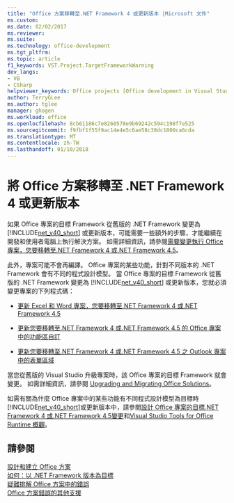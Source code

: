 ```yaml
---
title: "Office 方案移轉至.NET Framework 4 或更新版本 |Microsoft 文件"
ms.custom: 
ms.date: 02/02/2017
ms.reviewer: 
ms.suite: 
ms.technology: office-development
ms.tgt_pltfrm: 
ms.topic: article
f1_keywords: VST.Project.TargetFrameworkWarning
dev_langs:
- VB
- CSharp
helpviewer_keywords: Office projects [Office development in Visual Studio], migrating to .NET Framework 4
author: TerryGLee
ms.author: tglee
manager: ghogen
ms.workload: office
ms.openlocfilehash: 8cb61186c7e8260578e9b69242c594c198f7e525
ms.sourcegitcommit: f9fbf1f55f9ac14e4e5c6ae58c30dc1800ca6cda
ms.translationtype: MT
ms.contentlocale: zh-TW
ms.lasthandoff: 01/10/2018
---
```

# <a name="migrating-office-solutions-to-the-net-framework-4-or-later"></a>將 Office 方案移轉至 .NET Framework 4 或更新版本
  如果 Office 專案的目標 Framework 從舊版的 .NET Framework 變更為 [!INCLUDE[net_v40_short](../sharepoint/includes/net-v40-short-md.md)] 或更新版本，可能需要一些額外的步驟，才能繼續在開發和使用者電腦上執行解決方案。 如需詳細資訊，請參閱[需要變更執行 Office 專案，您要移轉至.NET Framework 4 或.NET Framework 4.5](../vsto/required-changes-to-run-office-projects-that-you-migrate-to-the-dotnet-framework-4-or-the-dotnet-framework-4-5.md)。  
  
 此外，專案可能不會再編譯。 Office 專案的某些功能，針對不同版本的 .NET Framework 會有不同的程式設計模型。 當 Office 專案的目標 Framework 從舊版的 .NET Framework 變更為 [!INCLUDE[net_v40_short](../sharepoint/includes/net-v40-short-md.md)] 或更新版本，您就必須變更專案的下列程式碼：  
  
-   [更新 Excel 和 Word 專案，您要移轉至.NET Framework 4 或.NET Framework 4.5](../vsto/updating-excel-and-word-projects-that-you-migrate-to-the-dotnet-framework-4-or-the-dotnet-framework-4-5.md)  
  
-   [更新您要移轉至.NET Framework 4 或.NET Framework 4.5 的 Office 專案中的功能區自訂](../vsto/updating-ribbon-customizations-in-office-projects-that-you-migrate-to-the-dotnet-framework-4-or-the-dotnet-framework-4-5.md)  
  
-   [更新您要移轉至.NET Framework 4 或.NET Framework 4.5 之 Outlook 專案中的表單區域](../vsto/updating-form-regions-in-outlook-projects-that-you-migrate-to-the-dotnet-framework-4-or-the-dotnet-framework-4-5.md)  
  
 當您從舊版的 Visual Studio 升級專案時，該 Office 專案的目標 Framework 就會變更。 如需詳細資訊，請參閱 [Upgrading and Migrating Office Solutions](../vsto/upgrading-and-migrating-office-solutions.md)。  
  
 如需有關為什麼 Office 專案中的某些功能有不同程式設計模型為目標時[!INCLUDE[net_v40_short](../sharepoint/includes/net-v40-short-md.md)]或更新版本中，請參閱[設計 Office 專案的目標.NET Framework 4 或.NET Framework 4.5變更](../vsto/changes-to-the-design-of-office-projects-that-target-the-dotnet-framework-4-or-the-dotnet-framework-4-5.md)和[Visual Studio Tools for Office Runtime 概觀](../vsto/visual-studio-tools-for-office-runtime-overview.md)。  
  
## <a name="see-also"></a>請參閱  
 [設計和建立 Office 方案](../vsto/designing-and-creating-office-solutions.md)   
 [如何：以 .NET Framework 版本為目標](../ide/how-to-target-a-version-of-the-dotnet-framework.md)   
 [疑難排解 Office 方案中的錯誤](../vsto/troubleshooting-errors-in-office-solutions.md)   
 [Office 方案錯誤的其他支援](../vsto/additional-support-for-errors-in-office-solutions.md)  
  
  